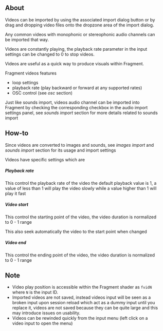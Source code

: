 ## About

Videos can be imported by using the associated import dialog button or by drag and dropping video files onto the dropzone area of the import dialog.

Any common videos with monophonic or stereophonic audio channels can be imported that way.

Videos are constantly playing, the playback rate parameter in the input settings can be changed to 0 to stop videos.

Videos are useful as a quick way to produce visuals within Fragment.

Fragment videos features

- loop settings
- playback rate (play backward or forward at any supported rates)
- OSC control (see *osc* section)

Just like sounds import, videos audio channel can be imported into Fragment by checking the corresponding checkbox in the audio import settings panel, see *sounds import* section for more details related to sounds import

## How-to

Since videos are converted to images and sounds, see *images import* and *sounds import* section for its usage and import settings

Videos have specific settings which are

##### Playback rate

This control the playback rate of the video the default playback value is 1, a value of less than 1 will play the video slowly while a value higher than 1 will play it fast

##### Video start

This control the starting point of the video, the video duration is normalized to 0 - 1 range

This also seek automatically the video to the start point when changed

##### Video end

This control the ending point of the video, the video duration is normalized to 0 - 1 range

## Note

- Video play position is accessible within the Fragment shader as `fvidN` where `N` is the input ID.
- Imported videos are not saved, instead videos input will be seen as a broken input upon session reload which act as a dummy input until you replace it, videos are not saved because they can be quite large and this may introduce issues on usability.
- Videos can be rewinded quickly from the input menu (left click on a video input to open the menu)
